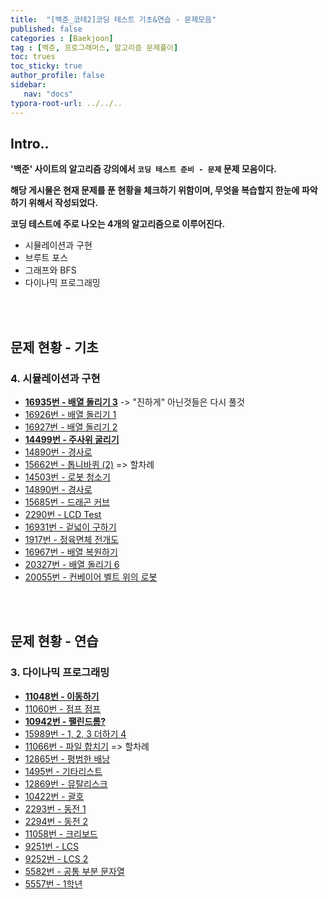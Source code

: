 ```yaml
---
title:  "[백준_코테2]코딩 테스트 기초&연습 - 문제모음"
published: false
categories : [Baekjoon]
tag : [백준, 프로그래머스, 알고리즘 문제풀이]
toc: trues
toc_sticky: true
author_profile: false
sidebar:
   nav: "docs"
typora-root-url: ../../..
---
```




## Intro..

**'백준' 사이트의 알고리즘 강의에서 `코딩 테스트 준비 - 문제`  문제 모음이다.**

**해당 게시물은 현재 문제를 푼 현황을 체크하기 위함이며, 무엇을 복습할지 한눈에 파악하기 위해서 작성되었다.**

**코딩 테스트에 주로 나오는 4개의 알고리즘으로 이루어진다.**

* 시뮬레이션과 구현
* 브루트 포스
* 그래프와 BFS
* 다이나믹 프로그래밍

<br><br>

## 문제 현황 - 기초

### 4. 시뮬레이션과 구현

- **[16935번 - 배열 돌리기 3](https://bh946.github.io/baekjoontest/(java)%EB%B0%B0%EC%97%B4-%EB%8F%8C%EB%A6%AC%EA%B8%B03-%EB%B0%B1%EC%A4%8016935/)** -> "진하게" 아닌것들은 다시 풀것
- [16926번 - 배열 돌리기 1](https://www.acmicpc.net/problem/16926)
- [16927번 - 배열 돌리기 2](https://www.acmicpc.net/problem/16927)
- **[14499번 - 주사위 굴리기](https://www.acmicpc.net/problem/14499)** 
- [14890번 - 경사로](https://www.acmicpc.net/problem/14890) 
- [15662번 - 톱니바퀴 (2)](https://www.acmicpc.net/problem/15662) => 할차례
- [14503번 - 로봇 청소기](https://www.acmicpc.net/problem/14503)
- [14890번 - 경사로](https://www.acmicpc.net/problem/14890)
- [15685번 - 드래곤 커브](https://www.acmicpc.net/problem/15685)
- [2290번 - LCD Test](https://www.acmicpc.net/problem/2290)
- [16931번 - 겉넓이 구하기](https://www.acmicpc.net/problem/16931)
- [1917번 - 정육면체 전개도](https://www.acmicpc.net/problem/1917)
- [16967번 - 배열 복원하기](https://www.acmicpc.net/problem/16967)
- [20327번 - 배열 돌리기 6](https://www.acmicpc.net/problem/20327)
- [20055번 - 컨베이어 벨트 위의 로봇](https://www.acmicpc.net/problem/20055)

<br><br>

## 문제 현황 - 연습

### 3. 다이나믹 프로그래밍

- **[11048번 - 이동하기](https://bh946.github.io/baekjoontest/(java)%EC%9D%B4%EB%8F%99%ED%95%98%EA%B8%B0-%EB%B0%B1%EC%A4%8011048/)**
- [11060번 - 점프 점프](https://www.acmicpc.net/problem/11060)
- **[10942번 - 팰린드롬?](https://bh946.github.io/baekjoontest/(java)%ED%8C%B0%EB%A6%B0%EB%93%9C%EB%A1%AC-%EB%B0%B1%EC%A4%8010942/)**
- [15989번 - 1, 2, 3 더하기 4](https://www.acmicpc.net/problem/15989)
- [11066번 - 파일 합치기](https://www.acmicpc.net/problem/11066) => 할차례
- [12865번 - 평범한 배낭](https://www.acmicpc.net/problem/12865)
- [1495번 - 기타리스트](https://www.acmicpc.net/problem/1495)
- [12869번 - 뮤탈리스크](https://www.acmicpc.net/problem/12869)
- [10422번 - 괄호](https://www.acmicpc.net/problem/10422)
- [2293번 - 동전 1](https://www.acmicpc.net/problem/2293)
- [2294번 - 동전 2](https://www.acmicpc.net/problem/2294)
- [11058번 - 크리보드](https://www.acmicpc.net/problem/11058)
- [9251번 - LCS](https://www.acmicpc.net/problem/9251)
- [9252번 - LCS 2](https://www.acmicpc.net/problem/9252)
- [5582번 - 공통 부분 문자열](https://www.acmicpc.net/problem/5582)
- [5557번 - 1학년](https://www.acmicpc.net/problem/5557)
